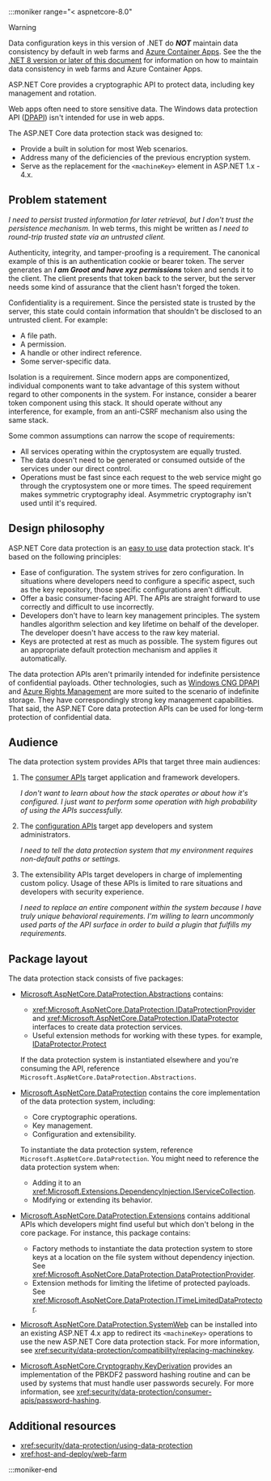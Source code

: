 :::moniker range="< aspnetcore-8.0"

> [!WARNING]
> Data configuration keys in this version of .NET do ***NOT*** maintain data consistency by default in web farms and [Azure Container Apps](/azure/container-apps/overview). See the the [.NET 8 version or later of this document](/aspnet/core/security/data-protection/introduction?view=aspnetcore-800.0&preserve-view=true) for information on how to maintain data consistency in web farms and Azure Container Apps.

ASP.NET Core provides a cryptographic API to protect data, including key management and rotation.

Web apps often need to store sensitive data. The Windows data protection API ([DPAPI](/dotnet/standard/security/how-to-use-data-protection)) isn't intended for use in web apps.

The ASP.NET Core data protection stack was designed to:

* Provide a built in solution for most Web scenarios.
* Address many of the deficiencies of the previous encryption system. 
* Serve as the replacement for the `<machineKey>` element in ASP.NET 1.x - 4.x.

## Problem statement

*I need to persist trusted information for later retrieval, but I don't trust the persistence mechanism.* In web terms, this might be written as *I need to round-trip trusted state via an untrusted client.*

Authenticity, integrity, and tamper-proofing is a requirement. The canonical example of this is an authentication cookie or bearer token. The server generates an ***I am Groot and have xyz permissions*** token and sends it to the client. The client presents that token back to the server, but the server needs some kind of assurance that the client hasn't forged the token. 

Confidentiality is a requirement. Since the persisted state is trusted by the server, this state could contain information that shouldn't be disclosed to an untrusted client. For example:

* A file path.
* A permission.
* A handle or other indirect reference.
* Some server-specific data.

Isolation is a requirement. Since modern apps are componentized, individual components want to take advantage of this system without regard to other components in the system. For instance, consider a bearer token component using this stack. It should operate without any interference, for example, from an anti-CSRF mechanism also using the same stack.

Some common assumptions can narrow the scope of requirements:

* All services operating within the cryptosystem are equally trusted.
* The data doesn't need to be generated or consumed outside of the services under our direct control.
* Operations must be fast since each request to the web service might go through the cryptosystem one or more times. The speed requirement makes symmetric cryptography ideal. Asymmetric cryptography isn't used until it's required.

## Design philosophy

ASP.NET Core data protection is an [easy to use](xref:security/data-protection/using-data-protection) data protection stack. It's based on the following principles:

* Ease of configuration. The system strives for zero configuration. In situations where developers need to configure a specific aspect, such as the key repository, those specific configurations aren't difficult.
* Offer a basic consumer-facing API. The APIs are straight forward to use correctly and difficult to use incorrectly.
* Developers don't have to learn key management principles. The system handles algorithm selection and key lifetime on behalf of the developer. The developer doesn't have access to the raw key material.
* Keys are protected at rest as much as possible. The system figures out an appropriate default protection mechanism and applies it automatically.

The data protection APIs aren't primarily intended for indefinite persistence of confidential payloads. Other technologies, such as [Windows CNG DPAPI](/windows/win32/seccng/cng-dpapi) and [Azure Rights Management](/rights-management/) are more suited to the scenario of indefinite storage. They have correspondingly strong key management capabilities. That said, the ASP.NET Core data protection APIs can be used for long-term protection of confidential data.

## Audience

The data protection system provides APIs that target three main audiences:

1. The [consumer APIs](xref:security/data-protection/consumer-apis/overview) target application and framework developers.

   *I don't want to learn about how the stack operates or about how it's configured. I just want to perform some operation with high probability of using the APIs successfully.*

2. The [configuration APIs](xref:security/data-protection/configuration/overview) target app developers and system administrators.

   *I need to tell the data protection system that my environment requires non-default paths or settings.*

3. The extensibility APIs target developers in charge of implementing custom policy. Usage of these APIs is limited to rare situations and developers with security experience.

   *I need to replace an entire component within the system because I have truly unique behavioral requirements. I'm willing to learn uncommonly used parts of the API surface in order to build a plugin that fulfills my requirements.*

## Package layout

The data protection stack consists of five packages:

* [Microsoft.AspNetCore.DataProtection.Abstractions](https://www.nuget.org/packages/Microsoft.AspNetCore.DataProtection.Abstractions/) contains:

  * <xref:Microsoft.AspNetCore.DataProtection.IDataProtectionProvider> and <xref:Microsoft.AspNetCore.DataProtection.IDataProtector> interfaces to create data protection services.
  * Useful extension methods for working with these types. for example, [IDataProtector.Protect](xref:Microsoft.AspNetCore.DataProtection.IDataProtector.Protect%2A)

  If the data protection system is instantiated elsewhere and you're consuming the API, reference `Microsoft.AspNetCore.DataProtection.Abstractions`.

* [Microsoft.AspNetCore.DataProtection](https://www.nuget.org/packages/Microsoft.AspNetCore.DataProtection/) contains the core implementation of the data protection system, including:

  * Core cryptographic operations.
  * Key management.
  * Configuration and extensibility.

  To instantiate the data protection system, reference `Microsoft.AspNetCore.DataProtection`. You might need to reference the data protection system when:

  * Adding it to an <xref:Microsoft.Extensions.DependencyInjection.IServiceCollection>.
  * Modifying or extending its behavior.

* [Microsoft.AspNetCore.DataProtection.Extensions](https://www.nuget.org/packages/Microsoft.AspNetCore.DataProtection.Extensions/) contains additional APIs which developers might find useful but which don't belong in the core package. For instance, this package contains:

  * Factory methods to instantiate the data protection system to store keys at a location on the file system without dependency injection. See <xref:Microsoft.AspNetCore.DataProtection.DataProtectionProvider>.
  * Extension methods for limiting the lifetime of protected payloads. See <xref:Microsoft.AspNetCore.DataProtection.ITimeLimitedDataProtector>.

* [Microsoft.AspNetCore.DataProtection.SystemWeb](https://www.nuget.org/packages/Microsoft.AspNetCore.DataProtection.SystemWeb/) can be installed into an existing ASP.NET 4.x app to redirect its `<machineKey>` operations to use the new ASP.NET Core data protection stack. For more information, see <xref:security/data-protection/compatibility/replacing-machinekey>.

* [Microsoft.AspNetCore.Cryptography.KeyDerivation](https://www.nuget.org/packages/Microsoft.AspNetCore.Cryptography.KeyDerivation/) provides an implementation of the PBKDF2 password hashing routine and can be used by systems that must handle user passwords securely. For more information, see <xref:security/data-protection/consumer-apis/password-hashing>.

## Additional resources

* <xref:security/data-protection/using-data-protection>
* <xref:host-and-deploy/web-farm>

:::moniker-end
